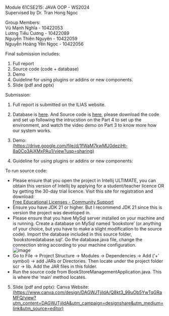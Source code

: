 Module 61CSE215: JAVA OOP - WS2024  
Supervised by Dr. Tran Hong Ngoc  

Group Members:  
Vũ Mạnh Nghĩa - 10422053  
Lương Tiểu Cương - 10422089  
Nguyễn Thiên Nguyên - 10422059  
Nguyễn Hoàng Yến Ngọc - 10422056  

Final submission includes:
1. Full report
2. Source code (code + database)
3. Demo
4. Guideline for using plugins or addins or new components.
5. Slide (pdf and pptx)  
  
Submission:
1. Full report is submitted on the ILIAS website.
2. Database is [here]([https://drive.google.com/file/d/1Rc1nMUdm86JHgRHMd1rVyiSM0yw9D0eC/view?usp=sharing](https://drive.google.com/file/d/17BXtqlFH4tfAd84tCacH7FqNwQMeMSdZ/view?usp=sharing)).  And Source code is [here](https://drive.google.com/file/d/1Rc1nMUdm86JHgRHMd1rVyiSM0yw9D0eC/view?usp=sharing), please download the code and set up following the intrucstion on the Part 4 to set up the environment, and watch the video demo on Part 3 to know more how our system works.  

3. Demo:  
[(https://drive.google.com/file/d/1fWaM7kwMU0deziHt-8a0Co3AjXMxPAu1/view?usp=sharing)](https://drive.google.com/file/d/1fWaM7kwMU0deziHt-8a0Co3AjXMxPAu1/view?usp=sharing)  
4. Guideline for using plugins or addins or new components:  

To run source code:  
- Please ensure that you open the project in Intellij ULTIMATE, you can obtain this version of Intellij by applying for a student/teacher licence OR by getting the 30-day trial licence. Visit this site for registration and download:  
[Free Educational Licenses - Community Support](https://www.jetbrains.com/community/education/#students)  
- Ensure you have JDK 21 or higher. But I recommend JDK 21 since this is version the project was developed in.
- Please ensure that you have MySql server installed on your machine and is running. Create a database on MySql named ‘bookstore’ (or anything of your choice, but you have to make a slight modification to the source code). Import the database included in this source folder, ‘bookstoredatabase.sql’. Go the database.java file, change the connection string according to your machine configuration.  
 ![image](https://github.com/user-attachments/assets/52273141-db3e-437a-a9d0-8e092d758276)  
- Go to File -> Project Structure -> Modules -> Dependencies -> Add (‘+’ symbol) -> add JARs or Directories. Then locate under the project folder scr -> lib. Add the JAR files in this folder. 
- Run the source code from BookStoreManagementApplication.java. This is where the ‘main’ method locates.
5. Slide (pdf and pptx): Canva Website:  
[(https://www.canva.com/design/DAGWJTjildA/Q8kt3_99uOb5YwTqGRaMFQ/view?utm_content=DAGWJTjildA&utm_campaign=designshare&utm_medium=link&utm_source=editor)](https://www.canva.com/design/DAGWJTjildA/Q8kt3_99uOb5YwTqGRaMFQ/view?utm_content=DAGWJTjildA&utm_campaign=designshare&utm_medium=link&utm_source=editor)  
